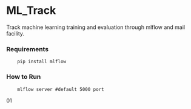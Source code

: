 # ML_Track
Track machine learning training and evaluation through mlflow and mail facility.

### Requirements
        pip install mlflow
       
       
### How to Run
        mlflow server #default 5000 port
        
        
01